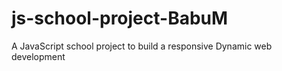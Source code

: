 # js-school-project-BabuM
A JavaScript school project to build a responsive  Dynamic web development
